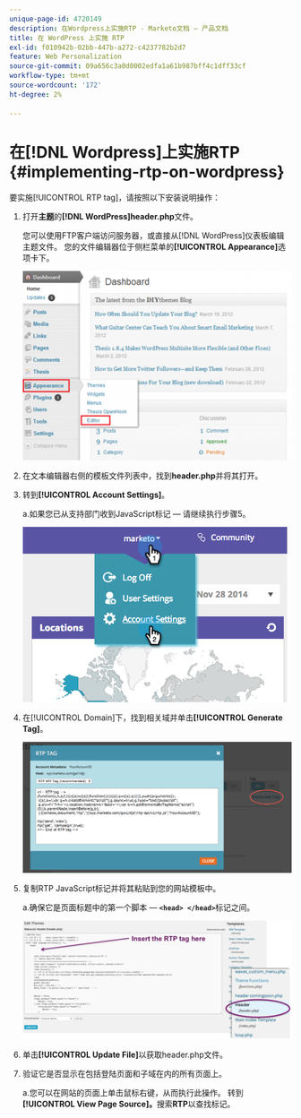 ```yaml
---
unique-page-id: 4720149
description: 在Wordpress上实施RTP - Marketo文档 — 产品文档
title: 在 WordPress 上实施 RTP
exl-id: f010942b-02bb-447b-a272-c4237782b2d7
feature: Web Personalization
source-git-commit: 09a656c3a0d0002edfa1a61b987bff4c1dff33cf
workflow-type: tm+mt
source-wordcount: '172'
ht-degree: 2%

---
```


# 在[!DNL Wordpress]上实施RTP {#implementing-rtp-on-wordpress}

要实施[!UICONTROL RTP tag]，请按照以下安装说明操作：

1. 打开&#x200B;**主题**&#x200B;的&#x200B;**[!DNL WordPress]header.php**&#x200B;文件。

   您可以使用FTP客户端访问服务器，或直接从[!DNL WordPress]仪表板编辑主题文件。 您的文件编辑器位于侧栏菜单的&#x200B;**[!UICONTROL Appearance]**&#x200B;选项卡下。

   ![](assets/image2014-11-30-15-3a35-3a30.png)

1. 在文本编辑器右侧的模板文件列表中，找到&#x200B;**header.php**&#x200B;并将其打开。

1. 转到&#x200B;**[!UICONTROL Account Settings]**。

   a.如果您已从支持部门收到JavaScript标记 — 请继续执行步骤5。

   ![](assets/image2014-11-30-15-3a19-3a21-1.png)

1. 在[!UICONTROL Domain]下，找到相关域并单击&#x200B;**[!UICONTROL Generate Tag]**。

   ![](assets/image2014-11-30-15-3a20-3a17-1.png)

1. 复制RTP JavaScript标记并将其粘贴到您的网站模板中。

   a.确保它是页面标题中的第一个脚本 — **`<head> </head>`**&#x200B;标记之间。

   ![](assets/image2014-11-30-15-3a36-3a31.png)

1. 单击&#x200B;**[!UICONTROL Update File]**&#x200B;以获取header.php文件。

1. 验证它是否显示在包括登陆页面和子域在内的所有页面上。

   a.您可以在网站的页面上单击鼠标右键，从而执行此操作。 转到&#x200B;**[!UICONTROL View Page Source]。**&#x200B;搜索&#x200B;**RTP**&#x200B;以查找标记。
